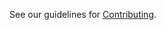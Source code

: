 See our guidelines for [Contributing](https://github.com/Pylons/deform/blob/master/CONTRIBUTING.rst).
